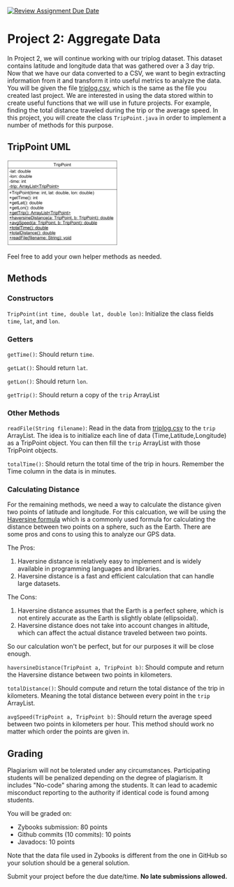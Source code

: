 [![Review Assignment Due Date](https://classroom.github.com/assets/deadline-readme-button-24ddc0f5d75046c5622901739e7c5dd533143b0c8e959d652212380cedb1ea36.svg)](https://classroom.github.com/a/b8DHc4UA)
# Project 2: Aggregate Data

In Project 2, we will continue working with our triplog dataset. This dataset contains latitude and longitude data that was gathered over a 3 day trip. Now that we have our data converted to a CSV, we want to begin extracting information from it and transform it into useful metrics to analyze the data. You will be given the file [triplog.csv](./triplog.csv), which is the same as the file you created last project. We are interested in using the data stored within to create useful functions that we will use in future projects. For example, finding the total distance traveled during the trip or the average speed. In this project, you will create the class `TripPoint.java` in order to implement a number of methods for this purpose. 

## TripPoint UML

<img src=./resources/UML.PNG width=50% height=50%>

Feel free to add your own helper methods as needed. 

## Methods

### Constructors

`TripPoint(int time, double lat, double lon)`: Initialize the class fields `time`, `lat`, and `lon`.

### Getters

`getTime()`: Should return `time`.

`getLat()`: Should return `lat`.

`getLon()`: Should return `lon`.

`getTrip()`: Should return a copy of the `trip` ArrayList

### Other Methods

`readFile(String filename)`: Read in the data from [triplog.csv](./triplog.csv) to the `trip` ArrayList. The idea is to initialize each line of data (Time,Latitude,Longitude) as a TripPoint object. You can then fill the `trip` ArrayList with those TripPoint objects. 

`totalTime()`: Should return the total time of the trip in hours. Remember the Time column in the data is in minutes. 

### Calculating Distance 

For the remaining methods, we need a way to calculate the distance given two points of latitude and longitude. For this calcuation, we will be using the [Haversine formula](https://en.wikipedia.org/wiki/Haversine_formula) which is a commonly used formula for calculating the distance between two points on a sphere, such as the Earth. There are some pros and cons to using this to analyze our GPS data. 

The Pros:
1. Haversine distance is relatively easy to implement and is widely available in programming languages and libraries.
2. Haversine distance is a fast and efficient calculation that can handle large datasets.

The Cons: 
1. Haversine distance assumes that the Earth is a perfect sphere, which is not entirely accurate as the Earth is slightly oblate (ellipsoidal).
2. Haversine distance does not take into account changes in altitude, which can affect the actual distance traveled between two points.

So our calculation won't be perfect, but for our purposes it will be close enough. 

`haversineDistance(TripPoint a, TripPoint b)`: Should compute and return the Haversine distance between two points in kilometers. 

`totalDistance()`: Should compute and return the total distance of the trip in kilometers. Meaning the total distance between every point in the `trip` ArrayList. 

`avgSpeed(TripPoint a, TripPoint b)`: Should return the average speed between two points in kilometers per hour. This method should work no matter which order the points are given in. 

## Grading

Plagiarism will not be tolerated under any circumstances. Participating students will be penalized depending on the degree of plagiarism. It includes "No-code" sharing among the students. It can lead to academic misconduct reporting to the authority if identical code is found among students. 

You will be graded on: 
* Zybooks submission: 80 points
* Github commits (10 commits): 10 points
* Javadocs: 10 points

Note that the data file used in Zybooks is different from the one in GitHub so your solution should be a general solution.

Submit your project before the due date/time. **No late submissions allowed.**
